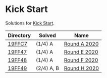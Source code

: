 <!-- SPDX-License-Identifier: X11 -->
# Kick Start

Solutions for [Kick Start](https://codingcompetitions.withgoogle.com/kickstart).

| Directory          | Solved     | Name
| ---                | ---        | ---
| [19FFC7](./19FFC7) | (1/4) A    | [Round A 2020](https://codingcompetitions.withgoogle.com/kickstart/round/000000000019ffc7)
| [19FF47](./19FF47) | (1/4) A    | [Round E 2020](https://codingcompetitions.withgoogle.com/kickstart/round/000000000019ff47)
| [19FF48](./19FF48) | (1/4) A    | [Round F 2020](https://codingcompetitions.withgoogle.com/kickstart/round/000000000019ff48)
| [19FF49](./19FF49) | (2/4) A, B | [Round H 2020](https://codingcompetitions.withgoogle.com/kickstart/round/000000000019ff49)
